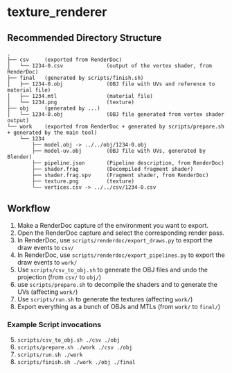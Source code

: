 # texture_renderer

## Recommended Directory Structure
```
.
├── csv     (exported from RenderDoc)
│   └── 1234-0.csv              (output of the vertex shader, from RenderDoc)
├── final   (generated by scripts/finish.sh)
│   ├── 1234-0.obj              (OBJ file with UVs and reference to material file)
│   ├── 1234.mtl                (material file)
│   └── 1234.png                (texture)
├── obj     (generated by ...)
│   └── 1234-0.obj              (OBJ file generated from vertex shader output)
└── work    (exported from RenderDoc + generated by scripts/prepare.sh + generated by the main tool)
    └── 1234
        ├── model.obj -> ../../obj/1234-0.obj
        ├── model-uv.obj        (OBJ file with UVs, generated by Blender)
        ├── pipeline.json       (Pipeline description, from RenderDoc)
        ├── shader.frag         (Decompiled fragment shader)
        ├── shader.frag.spv     (Fragment shader, from RenderDoc)
        ├── texture.png         (texture)
        └── vertices.csv -> ../../csv/1234-0.csv
```

## Workflow
1. Make a RenderDoc capture of the environment you want to export.
2. Open the RenderDoc capture and select the corresponding render pass.
3. In RenderDoc, use `scripts/renderdoc/export_draws.py` to export the draw events to `csv/`
4. In RenderDoc, use `scripts/renderdoc/export_pipelines.py` to export the draw events to `work/`
5. Use `scripts/csv_to_obj.sh` to generate the OBJ files and undo the projection (from `csv/` to `obj/`)
6. use `scripts/prepare.sh` to decompile the shaders and to generate the UVs (affecting `work/`)
7. Use `scripts/run.sh` to generate the textures (affecting `work/`)
8. Export everything as a bunch of OBJs and MTLs (from `work/` to `final/`)

### Example Script invocations
5. `scripts/csv_to_obj.sh ./csv ./obj`
6. `scripts/prepare.sh ./work ./csv ./obj`
7. `scripts/run.sh ./work`
8. `scripts/finish.sh ./work ./obj ./final`
